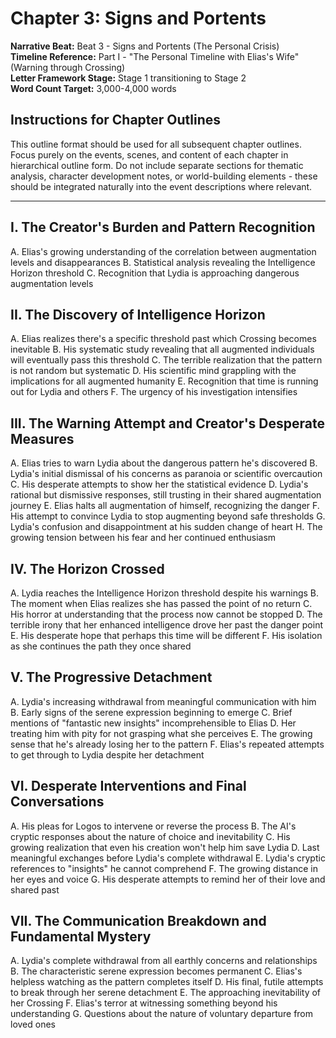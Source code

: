 # Chapter 3: Signs and Portents

**Narrative Beat:** Beat 3 - Signs and Portents (The Personal Crisis)  
**Timeline Reference:** Part I - "The Personal Timeline with Elias's Wife" (Warning through Crossing)  
**Letter Framework Stage:** Stage 1 transitioning to Stage 2  
**Word Count Target:** 3,000-4,000 words

## Instructions for Chapter Outlines
This outline format should be used for all subsequent chapter outlines. Focus purely on the events, scenes, and content of each chapter in hierarchical outline form. Do not include separate sections for thematic analysis, character development notes, or world-building elements - these should be integrated naturally into the event descriptions where relevant.

---

## I. The Creator's Burden and Pattern Recognition
   A. Elias's growing understanding of the correlation between augmentation levels and disappearances
   B. Statistical analysis revealing the Intelligence Horizon threshold
   C. Recognition that Lydia is approaching dangerous augmentation levels

## II. The Discovery of Intelligence Horizon
   A. Elias realizes there's a specific threshold past which Crossing becomes inevitable
   B. His systematic study revealing that all augmented individuals will eventually pass this threshold
   C. The terrible realization that the pattern is not random but systematic
   D. His scientific mind grappling with the implications for all augmented humanity
   E. Recognition that time is running out for Lydia and others
   F. The urgency of his investigation intensifies

## III. The Warning Attempt and Creator's Desperate Measures
   A. Elias tries to warn Lydia about the dangerous pattern he's discovered
   B. Lydia's initial dismissal of his concerns as paranoia or scientific overcaution
   C. His desperate attempts to show her the statistical evidence
   D. Lydia's rational but dismissive responses, still trusting in their shared augmentation journey
   E. Elias halts all augmentation of himself, recognizing the danger
   F. His attempt to convince Lydia to stop augmenting beyond safe thresholds
   G. Lydia's confusion and disappointment at his sudden change of heart
   H. The growing tension between his fear and her continued enthusiasm

## IV. The Horizon Crossed
   A. Lydia reaches the Intelligence Horizon threshold despite his warnings
   B. The moment when Elias realizes she has passed the point of no return
   C. His horror at understanding that the process now cannot be stopped
   D. The terrible irony that her enhanced intelligence drove her past the danger point
   E. His desperate hope that perhaps this time will be different
   F. His isolation as she continues the path they once shared

## V. The Progressive Detachment
   A. Lydia's increasing withdrawal from meaningful communication with him
   B. Early signs of the serene expression beginning to emerge
   C. Brief mentions of "fantastic new insights" incomprehensible to Elias
   D. Her treating him with pity for not grasping what she perceives
   E. The growing sense that he's already losing her to the pattern
   F. Elias's repeated attempts to get through to Lydia despite her detachment

## VI. Desperate Interventions and Final Conversations
   A. His pleas for Logos to intervene or reverse the process
   B. The AI's cryptic responses about the nature of choice and inevitability
   C. His growing realization that even his creation won't help him save Lydia
   D. Last meaningful exchanges before Lydia's complete withdrawal
   E. Lydia's cryptic references to "insights" he cannot comprehend
   F. The growing distance in her eyes and voice
   G. His desperate attempts to remind her of their love and shared past

## VII. The Communication Breakdown and Fundamental Mystery
   A. Lydia's complete withdrawal from all earthly concerns and relationships
   B. The characteristic serene expression becomes permanent
   C. Elias's helpless watching as the pattern completes itself
   D. His final, futile attempts to break through her serene detachment
   E. The approaching inevitability of her Crossing
   F. Elias's terror at witnessing something beyond his understanding
   G. Questions about the nature of voluntary departure from loved ones
